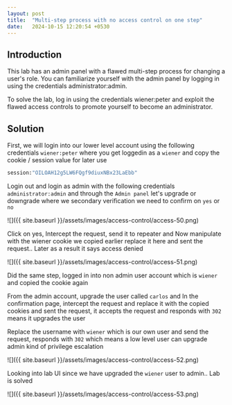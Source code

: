 ```yaml
---
layout: post
title:  "Multi-step process with no access control on one step"
date:   2024-10-15 12:20:54 +0530
---
```


## Introduction 

This lab has an admin panel with a flawed multi-step process for changing a user's role. You can familiarize yourself with the admin panel by logging in using the credentials administrator:admin.

To solve the lab, log in using the credentials wiener:peter and exploit the flawed access controls to promote yourself to become an administrator. 

## Solution 

First, we will login into our lower level account using the following credentials `wiener:peter` where you get loggedin as a `wiener` and copy the cookie / session value for later use 

```bash
session:"OILOAH12g5LW6FQgf9diuxNBx23LaEbb"
```

Login out and login as admin with the following credentials `administrator:admin` and through the `Admin panel` let's upgrade or downgrade where we secondary verification we need to confirm on `yes` or `no`

![]({{ site.baseurl }}/assets/images/access-control/access-50.png)

Click on yes, Intercept the request, send it to repeater and Now manipulate with the wiener cookie we copied earlier replace it here and sent the request.. Later as a result it says access denied 

![]({{ site.baseurl }}/assets/images/access-control/access-51.png)

Did the same step, logged in into non admin user account which is `wiener` and copied the cookie again 

From the admin account, upgrade the user called `carlos` and In the confirmation page, intercept the request and replace it with the copied cookies and sent the request, it accepts the request and responds with `302` means it upgrades the user 

Replace the username with `wiener` which is our own user and send the request, responds with `302` which means a low level user can upgrade admin kind of privilege escalation 

![]({{ site.baseurl }}/assets/images/access-control/access-52.png)

Looking into lab UI since we have upgraded the `wiener` user to admin.. Lab is solved 

![]({{ site.baseurl }}/assets/images/access-control/access-53.png)